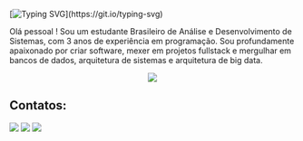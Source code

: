 [![Typing SVG](https://readme-typing-svg.herokuapp.com?size=30&color=FFFFFF&lines=Hi+im+João-Serignolli!)](https://git.io/typing-svg)

Olá pessoal ! Sou um estudante Brasileiro de Análise e Desenvolvimento de Sistemas, com 3 anos de experiência em programação. Sou profundamente apaixonado por criar software, mexer em projetos fullstack e mergulhar em bancos de dados, arquitetura de sistemas e arquitetura de big data.

<p align="center">
  <a href="https://skillicons.dev">
    <img src="https://skillicons.dev/icons?i=c,cpp,cs,ts,js,java,react,nodejs,mysql,py,figma,git,github,,htmlc,css,ps,dotnet&perline=13" />
  </a>
</p>

## Contatos:
<div>
<a href="https://instagram.com/jpserignolli" target="_blank"><img loading="lazy" src="https://img.shields.io/badge/-Instagram-%23E4405F?style=for-the-badge&logo=instagram&logoColor=white" target="_blank"></a>
<a href = "mailto:jpserig@gmail.com"><img loading="lazy" src="https://img.shields.io/badge/Gmail-D14836?style=for-the-badge&logo=gmail&logoColor=white" target="_blank"></a>
<a href="https://www.linkedin.com/in/joãoserignolli" target="_blank"><img loading="lazy" src="https://img.shields.io/badge/-LinkedIn-%230077B5?style=for-the-badge&logo=linkedin&logoColor=white" target="_blank"></a>   
</div>
